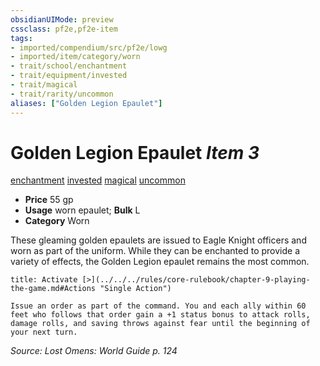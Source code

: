 ```yaml
---
obsidianUIMode: preview
cssclass: pf2e,pf2e-item
tags:
- imported/compendium/src/pf2e/lowg
- imported/item/category/worn
- trait/school/enchantment
- trait/equipment/invested
- trait/magical
- trait/rarity/uncommon
aliases: ["Golden Legion Epaulet"]
---
```

# Golden Legion Epaulet *Item 3*  
[enchantment](enchantment.md)  [invested](invested.md)  [magical](magical.md)  [uncommon](uncommon.md)  

- **Price** 55 gp
- **Usage** worn epaulet; **Bulk** L
- **Category** Worn

These gleaming golden epaulets are issued to Eagle Knight officers and worn as part of the uniform. While they can be enchanted to provide a variety of effects, the Golden Legion epaulet remains the most common.

```ad-embed-ability
title: Activate [>](../../../rules/core-rulebook/chapter-9-playing-the-game.md#Actions "Single Action")

Issue an order as part of the command. You and each ally within 60 feet who follows that order gain a +1 status bonus to attack rolls, damage rolls, and saving throws against fear until the beginning of your next turn.
```

*Source: Lost Omens: World Guide p. 124*
